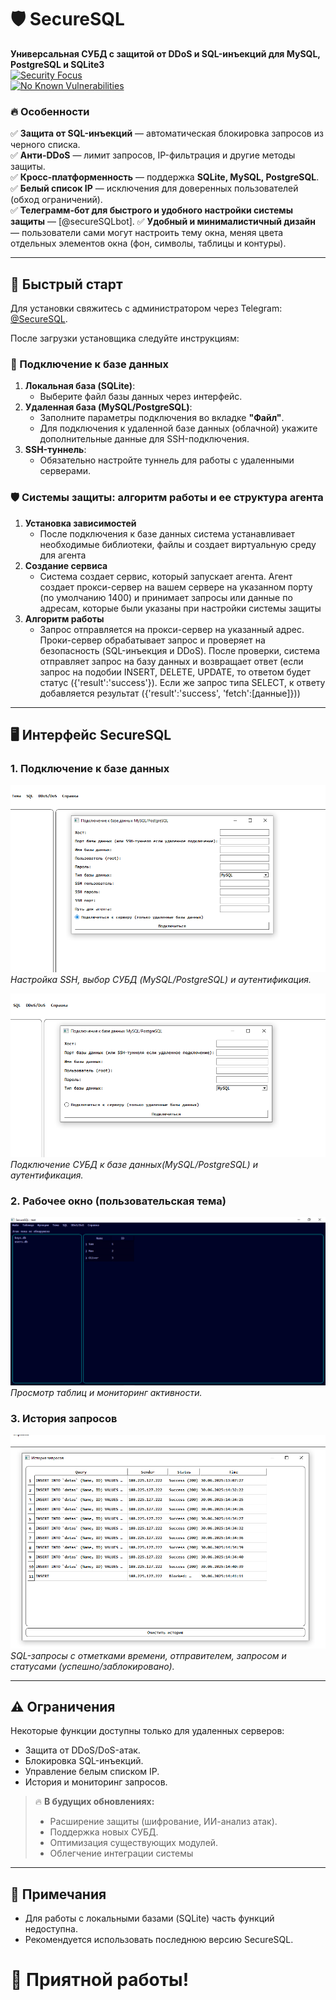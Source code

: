 # 🛡️ SecureSQL  
**Универсальная СУБД с защитой от DDoS и SQL-инъекций для MySQL, PostgreSQL и SQLite3**  
[![Security Focus](https://img.shields.io/badge/Security-Focus-blue)](https://github.com/Hacker20i4i/SecureSQL-discription)  
[![No Known Vulnerabilities](https://img.shields.io/badge/No%20Known%20Vulnerabilities-✅-green)](https://github.com/Hacker20i4i/SecureSQL-discription)  

### 🔥 Особенности  
✅ **Защита от SQL-инъекций** — автоматическая блокировка запросов из черного списка.  
✅ **Анти-DDoS** — лимит запросов, IP-фильтрация и другие методы защиты.  
✅ **Кросс-платформенность** — поддержка **SQLite, MySQL, PostgreSQL**.  
✅ **Белый список IP** — исключения для доверенных пользователей (обход ограничений).  
✅ **Телеграмм-бот для быстрого и удобного настройки системы защиты** — [@secureSQLbot].
✅ **Удобный и минималистичный дизайн** — пользователи сами могут настроить тему окна, меняя цвета отдельных элементов окна (фон, символы, таблицы и контуры).

---

## 🚀 Быстрый старт  
Для установки свяжитесь с администратором через Telegram: [@SecureSQL](https://t.me/SecureSQL).  

После загрузки установщика следуйте инструкциям:  

### 📌 Подключение к базе данных  
1. **Локальная база (SQLite)**:  
   - Выберите файл базы данных через интерфейс.  
2. **Удаленная база (MySQL/PostgreSQL)**:  
   - Заполните параметры подключения во вкладке **"Файл"**.  
   - Для подключения к удаленной базе данных (облачной) укажите дополнительные данные для SSH-подключения.  
3. **SSH-туннель**:  
   - Обязательно настройте туннель для работы с удаленными серверами.  

### 🛡️ Системы защиты: алгоритм работы и ее структура агента
1. **Установка зависимостей**
   - После подключения к базе данных система устанавливает необходимые библиотеки, файлы и создает виртуальную среду для агента
2. **Создание сервиса**
   - Система создает сервис, который запускает агента. Агент создает прокси-сервер на вашем сервере на указанном порту (по умолчанию 1400) и принимает запросы или данные по адресам, которые были указаны при настройки системы защиты
3. **Алгоритм работы**
   - Запрос отправляется на прокси-сервер на указанный адрес. Проки-сервер обрабатывает запрос и проверяет на безопасность (SQL-инъекция и DDoS). После проверки, система отправляет запрос на базу данных и возвращает ответ (если запрос на подобии INSERT, DELETE, UPDATE, то ответом будет статус ({'result':'success'}). Если же запрос типа SELECT, к ответу добавляется результат ({'result':'success', 'fetch':[данные]}))
---

## 🖥️ Интерфейс SecureSQL  

### 1. Подключение к базе данных  
![Форма подключения с SSH](screens/ssh_connection_screen.png)  
*Настройка SSH, выбор СУБД (MySQL/PostgreSQL) и аутентификация.*  

![Форма подключения без SSH](screens/without_ssh_screen.png)  
*Подключение СУБД к базе данных(MySQL/PostgreSQL) и аутентификация.*  

### 2. Рабочее окно (пользовательская тема)  
![Основной интерфейс](screens/total_work_screen.png)  
*Просмотр таблиц и мониторинг активности.*  

### 3. История запросов  
![История и логи](screens/history_screen.png)  
*SQL-запросы с отметками времени, отправителем, запросом и статусами (успешно/заблокировано).*  

---

## ⚠️ Ограничения  
Некоторые функции доступны только для удаленных серверов:  
- Защита от DDoS/DoS-атак.  
- Блокировка SQL-инъекций.  
- Управление белым списком IP.  
- История и мониторинг запросов.  

> 🔥 **В будущих обновлениях:**  
> - Расширение защиты (шифрование, ИИ-анализ атак).  
> - Поддержка новых СУБД.  
> - Оптимизация существующих модулей.  
> - Облегчение интеграции системы

---

## 📌 Примечания  
- Для работы с локальными базами (SQLite) часть функций недоступна.  
- Рекомендуется использовать последнюю версию SecureSQL.  

# 🚀 Приятной работы!  
